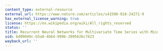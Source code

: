 ```yaml
---
content_type: external-resource
external_url: https://www.nature.com/articles/s41598-018-24271-9
has_external_license_warning: true
license: https://en.wikipedia.org/wiki/All_rights_reserved
status: ''
title: Recurrent Neural Networks for Multivariate Time Series with Missing Values
uid: bd09049c-b5a8-4b64-999b-2095626c7423
wayback_url: ''
---
```

